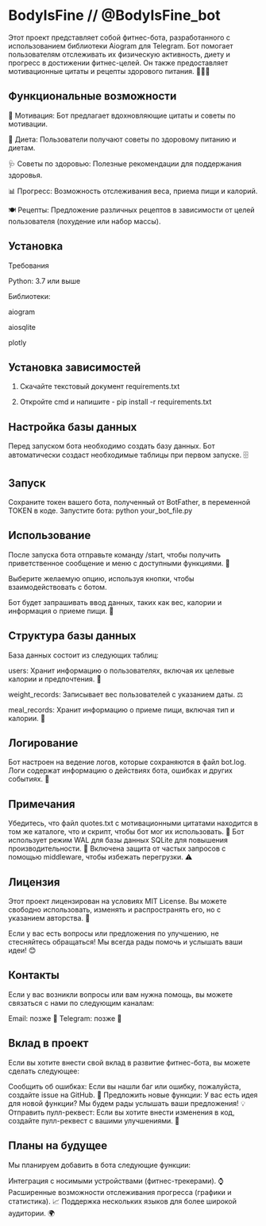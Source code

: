 # BodyIsFine // @BodyIsFine_bot
Этот проект представляет собой фитнес-бота, разработанного с использованием библиотеки Aiogram для Telegram. Бот помогает пользователям отслеживать их физическую активность, диету и прогресс в достижении фитнес-целей. Он также предоставляет мотивационные цитаты и рецепты здорового питания. 🏋️‍♂️😊

## Функциональные возможности
💪 Мотивация: Бот предлагает вдохновляющие цитаты и советы по мотивации. 

🥗 Диета: Пользователи получают советы по здоровому питанию и диетам. 

🩺 Советы по здоровью: Полезные рекомендации для поддержания здоровья. 

📊 Прогресс: Возможность отслеживания веса, приема пищи и калорий. 

🍽️ Рецепты: Предложение различных рецептов в зависимости от целей пользователя (похудение или набор массы). 

## Установка
Требования

Python: 3.7 или выше

Библиотеки:

aiogram

aiosqlite

plotly

## Установка зависимостей
1. Скачайте текстовый документ requirements.txt
   
3. Откройте cmd и напишите - pip install -r requirements.txt
   
## Настройка базы данных
Перед запуском бота необходимо создать базу данных. Бот автоматически создаст необходимые таблицы при первом запуске. 🗄️

## Запуск
Сохраните токен вашего бота, полученный от BotFather, в переменной TOKEN в коде.
Запустите бота:
python your_bot_file.py
## Использование
После запуска бота отправьте команду /start, чтобы получить приветственное сообщение и меню с доступными функциями. 🎉

Выберите желаемую опцию, используя кнопки, чтобы взаимодействовать с ботом.

Бот будет запрашивать ввод данных, таких как вес, калории и информация о приеме пищи. 📝

## Структура базы данных
База данных состоит из следующих таблиц:

users: Хранит информацию о пользователях, включая их целевые калории и предпочтения. 👤

weight_records: Записывает вес пользователей с указанием даты. ⚖️

meal_records: Хранит информацию о приеме пищи, включая тип и калории. 🍏

## Логирование
Бот настроен на ведение логов, которые сохраняются в файл bot.log. Логи содержат информацию о действиях бота, ошибках и других событиях. 📜

## Примечания
Убедитесь, что файл quotes.txt с мотивационными цитатами находится в том же каталоге, что и скрипт, чтобы бот мог их использовать. 📂
Бот использует режим WAL для базы данных SQLite для повышения производительности. 🚀
Включена защита от частых запросов с помощью middleware, чтобы избежать перегрузки. ⚠️
## Лицензия
Этот проект лицензирован на условиях MIT License. Вы можете свободно использовать, изменять и распространять его, но с указанием авторства. 📄

Если у вас есть вопросы или предложения по улучшению, не стесняйтесь обращаться! Мы всегда рады помочь и услышать ваши идеи! 😊

## Контакты
Если у вас возникли вопросы или вам нужна помощь, вы можете связаться с нами по следующим каналам:

Email: позже 📧
Telegram: позже 📱
## Вклад в проект
Если вы хотите внести свой вклад в развитие фитнес-бота, вы можете сделать следующее:

Сообщить об ошибках: Если вы нашли баг или ошибку, пожалуйста, создайте issue на GitHub. 🐛
Предложить новые функции: У вас есть идея для новой функции? Мы будем рады услышать ваши предложения! 💡
Отправить пулл-реквест: Если вы хотите внести изменения в код, создайте пулл-реквест с вашими улучшениями. 🔄
## Планы на будущее
Мы планируем добавить в бота следующие функции:

Интеграция с носимыми устройствами (фитнес-трекерами). ⌚
Расширенные возможности отслеживания прогресса (графики и статистика). 📈
Поддержка нескольких языков для более широкой аудитории. 🌍
